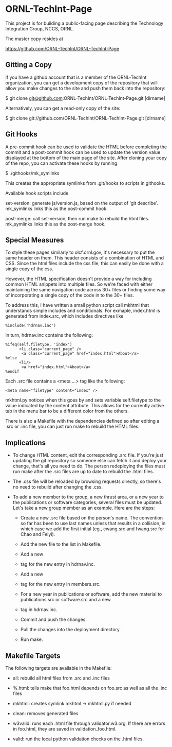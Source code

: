 ORNL-TechInt-Page
=================

This project is for building a public-facing page describing the
Technology Integration Group, NCCS, ORNL.

The master copy resides at

   https://github.com/ORNL-TechInt/ORNL-TechInt-Page


Gitting a Copy
--------------

If you have a github account that is a member of the ORNL-TechInt
organization, you can get a development copy of the repository that
will allow you make changes to the site and push them back into the
repository:

 $ git clone git@github.com:ORNL-TechInt/ORNL-TechInt-Page.git [dirname]

Alternatively, you can get a read-only copy of the site:

 $ git clone git://github.com/ORNL-TechInt/ORNL-TechInt-Page.git [dirname]


Git Hooks
---------

A pre-commit hook can be used to validate the HTML before completing
the commit and a post-commit hook can be used to update the version
value displayed at the bottom of the main page of the site. After
cloning your copy of the repo, you can activate these hooks by running

   $ ./githooks/mk_symlinks

This creates the appropriate symlinks from .git/hooks to scripts in
githooks.

Available hook scripts include

   set-version: generate js/version.js, based on the output of 'git
      describe'. mk_symlinks links this as the post-commit hook.

   post-merge: call set-version, then run make to rebuild the html
      files. mk_symlinks links this as the post-merge hook.

Special Measures
----------------

To style these pages similarly to olcf.ornl.gov, it's necessary to put
the same header on them. This header consists of a combination of HTML
and CSS. Since the html files include the css file, this can easily be
done with a single copy of the css.

However, the HTML specification doesn't provide a way for including
common HTML snippets into multiple files. So we're faced with either
maintaining the same navigation code across 30+ files or finding some
way of incorporating a single copy of the code in to the 30+ files.

To address this, I have written a small python script call mkhtml that
understands simple includes and conditionals. For exmaple, index.html
is generated from index.src, which includes directives like

    %include('hdrnav.inc')

In turn, hdrnav.inc contains the following:

    %ifeq(self.filetype, 'index')
          <li class="current_page" />
           <a class="current_page" href="index.html">About</a>
    %else
          <li/>
           <a href="index.html">About</a>
    %endif

Each .src file contains a <meta ...> tag like the following:

    <meta name="filetype" content="index" />

mkhtml.py notices when this goes by and sets variable self.filetype to
the value indicated by the content attribute. This allows for the
currently active tab in the menu bar to be a different color from the
others.

There is also a Makefile with the dependencies defined so after
editing a .src or .inc file, you can just run make to rebuild the HTML
files.

Implications
------------

 * To change HTML content, edit the corresponding .src file. If you're
   just updating the git repository so someone else can fetch it and
   deploy your change, that's all you need to do. The person
   redeploying the files must run make after the .src files are up to
   date to rebuild the .html files.

 * The .css file will be reloaded by browsing requests directly, so
   there's no need to rebuild after changing the .css.

 * To add a new member to the group, a new thrust area, or a new year
   to the publications or software categories, several files must be
   updated. Let's take a new group member as an example. Here are the steps:

    * Create a new .src file based on the person's name. The
      convention so far has been to use last names unless that results
      in a collision, in which case we add the first initial (eg.,
      cwang.src and fwang.src for Chao and Feiyi).

    * Add the new file to the list in Makefile.

    * Add a new <li> tag for the new entry in hdrnav.inc.

    * Add a new <li> tag for the new entry in members.src.

    * For a new year in publications or software, add the new material
      to publications.src or software.src and a new <li> tag in
      hdrnav.inc.

    * Commit and push the changes.

    * Pull the changes into the deployment directory.

    * Run make.

Makefile Targets
----------------

The following targets are available in the Makefile:

 * all: rebuild all html files from .src and .inc files

 * %.html: tells make that foo.html depends on foo.src as well as
       all the .inc files
    
 * mkhtml: creates symlink mkhtml -> mkhtml.py if needed

 * clean: removes generated files

 * w3valid: runs each .html file through validator.w3.org. If there
       are errors in foo.html, they are saved in validation_foo.html.

 * valid: run the local python validation checks on the .html files.
